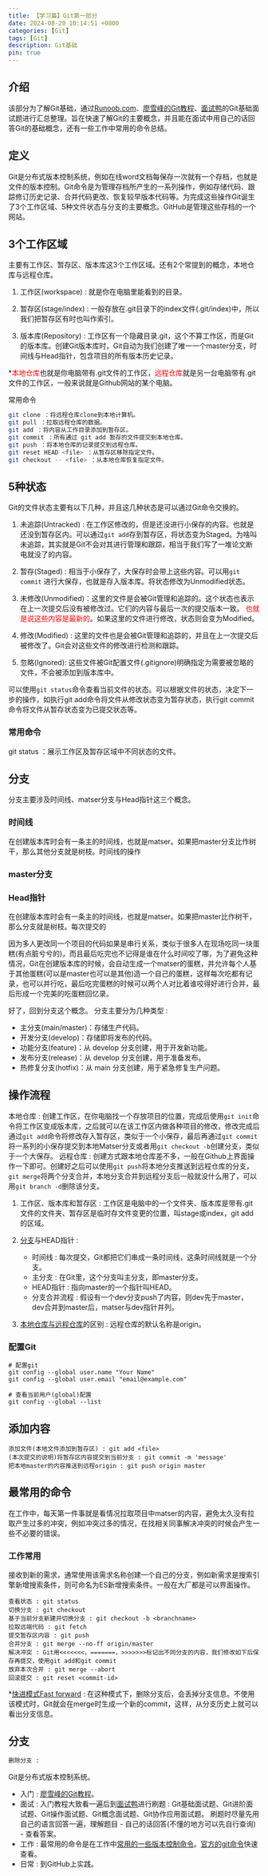 ```yaml
---
title: 【学习篇】Git第一部分
date: 2024-08-20 10:14:51 +0800
categories: [Git]
tags: [Git]
description: Git基础
pin: true
---
```


## 介绍
该部分为了解Git基础，通过[Runoob.com](https://www.runoob.com/git/git-workspace-index-repo.html)、[廖雪峰的Git教程](https://liaoxuefeng.com/books/git/what-is-git/index.html)、[面试鸭](https://www.mianshiya.com/category/%E5%90%8E%E7%AB%AF)的Git基础面试题进行汇总整理。旨在快速了解Git的主要概念，并且能在面试中用自己的话回答Git的基础概念，还有一些工作中常用的命令总结。

## 定义
Git是分布式版本控制系统，例如在线word文档每保存一次就有一个存档，也就是文件的版本控制。Git命令是为管理存档所产生的一系列操作，例如存储代码、跟踪修订历史记录、合并代码更改、恢复较早版本代码等。为完成这些操作Git诞生了3个工作区域、5种文件状态与分支的主要概念。GitHub是管理这些存档的一个网站。

## 3个工作区域 
主要有工作区、暂存区、版本库这3个工作区域。还有2个常提到的概念，本地仓库与远程仓库。

1. 工作区(workspace) : 就是你在电脑里能看到的目录。

2. 暂存区(stage/index) : 一般存放在.git目录下的index文件(.git/index)中，所以我们把暂存区有时也叫作索引。

3. 版本库(Repository) : 工作区有一个隐藏目录.git，这个不算工作区，而是Git的版本库。创建Git版本库时，Git自动为我们创建了唯一一个master分支，时间线与Head指针，包含项目的所有版本历史记录。

*<font color=red>本地仓库</font>也就是你电脑带有.git文件的工作区，<font color=red>远程仓库</font>就是另一台电脑带有.git文件的工作区，一般来说就是Github网站的某个电脑。

常用命令

```bash
git clone ：将远程仓库clone到本地计算机。
git pull ：拉取远程仓库的数据。
git add ：将内容从工作目录添加到暂存区。
git commit ：所有通过 git add 暂存的文件提交到本地仓库。
git push ：将本地仓库的记录提交到远程仓库。
git reset HEAD <file> ：从暂存区移除指定文件。
git checkout -- <file> ：从本地仓库恢复指定文件。
```


## 5种状态
Git的文件状态主要有以下几种，并且这几种状态是可以通过Git命令交换的。

1. 未追踪(Untracked) : 在工作区修改的，但是还没进行小保存的内容。也就是还没到暂存区内。可以通过`git add`存到暂存区，将状态变为Staged。为啥叫未追踪，其实就是Git不会对其进行管理和跟踪，相当于我们写了一堆论文断电就没了的内容。

2. 暂存(Staged) : 相当于小保存了，大保存时会带上这些内容。可以用`git commit` 进行大保存，也就是存入版本库。将状态修改为Unmodified状态。

3. 未修改(Unmodified)：这里的文件是会被Git管理和追踪的。这个状态也表示在上一次提交后没有被修改过。它们的内容与最后一次的提交版本一致。
<font color=red>也就是说这些内容是最新的</font>。如果这里的文件进行修改，状态则会变为Modified。

4. 修改(Modified) : 这里的文件也是会被Git管理和追踪的，并且在上一次提交后被修改了。Git会对这些文件的修改进行检测和跟踪。

5. 忽略(Ignored): 这些文件被Git配置文件(.gitignore)明确指定为需要被忽略的文件，不会被添加到版本库中。

可以使用`git status`命令查看当前文件的状态。可以根据文件的状态，决定下一步的操作，如执行git add命令将文件从修改状态变为暂存状态，执行git commit命令将文件从暂存状态变为已提交状态等。

### 常用命令
git status ：展示工作区及暂存区域中不同状态的文件。


## 分支
分支主要涉及时间线、matser分支与Head指针这三个概念。

### 时间线
在创建版本库时会有一条主的时间线，也就是matser。如果把master分支比作树干，那么其他分支就是树枝。时间线的操作

### master分支

### Head指针

在创建版本库时会有一条主的时间线，也就是matser。如果把master比作树干，那么分支就是树枝。每次提交的

因为多人更改同一个项目的代码如果是串行关系，类似于很多人在现场吃同一块蛋糕(有点脏兮兮的)，而且最后吃完也不记得是谁在什么时间咬了哪，为了避免这种情况，Git在创建版本库的时候，会自动生成一个matser的蛋糕，并允许每个人基于其他蛋糕(可以是master也可以是其他)造一个自己的蛋糕，这样每次吃都有记录，也可以并行吃，最后吃完蛋糕的时候可以两个人对比着谁咬得好进行合并，最后形成一个完美的吃蛋糕回忆录。

好了，回到分支这个概念。 分支主要分为几种类型 : 
- 主分支(main/master)：存储生产代码。
- 开发分支(develop)：存储即将发布的代码。
- 功能分支(feature)：从 develop 分支创建，用于开发新功能。
- 发布分支(release)：从 develop 分支创建，用于准备发布。
- 热修复分支(hotfix)：从 main 分支创建，用于紧急修复生产问题。

## 操作流程
本地仓库 : 
创建工作区，在你电脑找一个存放项目的位置，完成后使用`git init`命令将工作区变成版本库，之后就可以在该工作区内做各种项目的修改，修改完成后通过`git add`命令将修改存入暂存区，类似于一个小保存，最后再通过`git commit`将一系列的小保存提交到本地Matser分支或者用`git checkout -b`创建分支，类似于一个大保存。
远程仓库 : 
创建方式跟本地仓库差不多，一般在Github上界面操作一下即可。创建好之后可以使用`git push`将本地分支推送到远程仓库的分支，`git merge`将两个分支合并，本地分支合并到远程分支后一般就没什么用了，可以用`git branch -d`删除该分支。



1. 工作区、版本库和暂存区 : 工作区是电脑中的一个文件夹、版本库是带有.git文件的文件夹、暂存区是临时存文件变更的位置，叫stage或index，git add的区域。

2. [分支](https://liaoxuefeng.com/books/git/branch/create/index.html)与HEAD指针 : 
    - 时间线 : 每次提交，Git都把它们串成一条时间线，这条时间线就是一个分支。
    - 主分支 : 在Git里，这个分支叫主分支，即master分支。
    - HEAD指针 : 指向master的一个指针叫HEAD。
    - 分支合并流程 : 假设有一个dev分支push了内容，则dev先于master，dev合并到master后，matser与dev指针并列。

3. [本地仓库与远程仓库](https://liaoxuefeng.com/books/git/branch/collaboration/index.html)的区别 : 远程仓库的默认名称是origin。

### 配置Git
```git
# 配置git
git config --global user.name "Your Name"
git config --global user.email "email@example.com"

# 查看当前用户(global)配置
git config --global --list
```

## 添加内容
```git
添加文件(本地文件添加到暂存区) : git add <file>
(本次提交的说明)将暂存区内容提交到当前分支 : git commit -m 'message'
把本地master的内容推送到远程origin : git push origin master
```

## 最常用的命令
在工作中，每天第一件事就是看情况拉取项目中matser的内容，避免太久没有拉取产生过多的冲突，例如冲突过多的情况，在找相关同事解决冲突的时候会产生一些不必要的错误。

### 工作常用
接收到新的需求，通常使用该需求名称创建一个自己的分支，例如新需求是搜索引擎新增搜索条件，则可命名为ES新增搜索条件。一般在大厂都是可以界面操作。

```git
查看状态 : git status
切换分支 : git checkout
基于当前分支新建并切换分支 : git checkout -b <branchname>
拉取远端代码 : git fetch
提交暂存区内容 : git push
合并分支 : git merge --no-ff origin/master
解决冲突 : Git用<<<<<<<，=======，>>>>>>>标记出不同分支的内容，我们修改如下后保存再提交，使用git add和git commit
放弃本次合并 : git merge --abort
回滚提交 : git reset <commit-id>
```
*[快进模式Fast forward](https://liaoxuefeng.com/books/git/branch/policy/index.html) : 在这种模式下，删除分支后，会丢掉分支信息。不使用该模式时，Git就会在merge时生成一个新的commit，这样，从分支历史上就可以看出分支信息。

## 分支

```bash
删除分支 : 
```






Git是分布式版本控制系统。
- 入门 : [廖雪峰的Git教程](https://liaoxuefeng.com/books/git/what-is-git/index.html)。
- 面试 : 入门教程大致看一遍后到[面试鸭](https://www.mianshiya.com/category/%E5%90%8E%E7%AB%AF)进行刷题 : Git基础面试题、Git进阶面试题、Git操作面试题、Git概念面试题、Git协作应用面试题。
刷题时尽量先用自己的语言回答一遍，理解题目 - 自己的话回答(不懂的地方可以先自行查询) - 查看答案。
- 工作 : 最常用的命令是在工作中[常用的一些版本控制命令](#最常用的命令)。[官方的git命令](https://tsejx.github.io/devops-guidebook/code/git/commit/)快速查看。
- 日常 : 到GitHub上实践。
